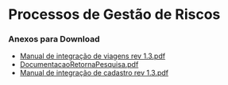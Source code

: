 # Processos de Gestão de Riscos

### Anexos para Download
* [Manual de integração de viagens rev 1.3.pdf](/download?token=__TOKEN_PLACEHOLDER__&download=Manual_de_integracao_de_viagens_rev_1.3.pdf&token=eyJhbGciOiJIUzI1NiIsInR5cCI6IkpXVCJ9.eyJzIjoid2lkc29uLmFyYXVqbyIsImUiOjE3NTQ1ODQ2NTd9.1A6yCU135bwBeJTSMI5IMD_1yYuWhU70BEeNEUTyTNY)
* [DocumentacaoRetornaPesquisa.pdf](/download?token=__TOKEN_PLACEHOLDER__&download=DocumentacaoRetornaPesquisa.pdf&token=eyJhbGciOiJIUzI1NiIsInR5cCI6IkpXVCJ9.eyJzIjoid2lkc29uLmFyYXVqbyIsImUiOjE3NTQ1ODQ2NTd9.1A6yCU135bwBeJTSMI5IMD_1yYuWhU70BEeNEUTyTNY)
* [Manual de integração de cadastro rev 1.3.pdf](/download?token=__TOKEN_PLACEHOLDER__&download=Manual_de_integracao_de_cadastro_rev_1.3.pdf&token=eyJhbGciOiJIUzI1NiIsInR5cCI6IkpXVCJ9.eyJzIjoid2lkc29uLmFyYXVqbyIsImUiOjE3NTQ1ODQ2NTd9.1A6yCU135bwBeJTSMI5IMD_1yYuWhU70BEeNEUTyTNY)